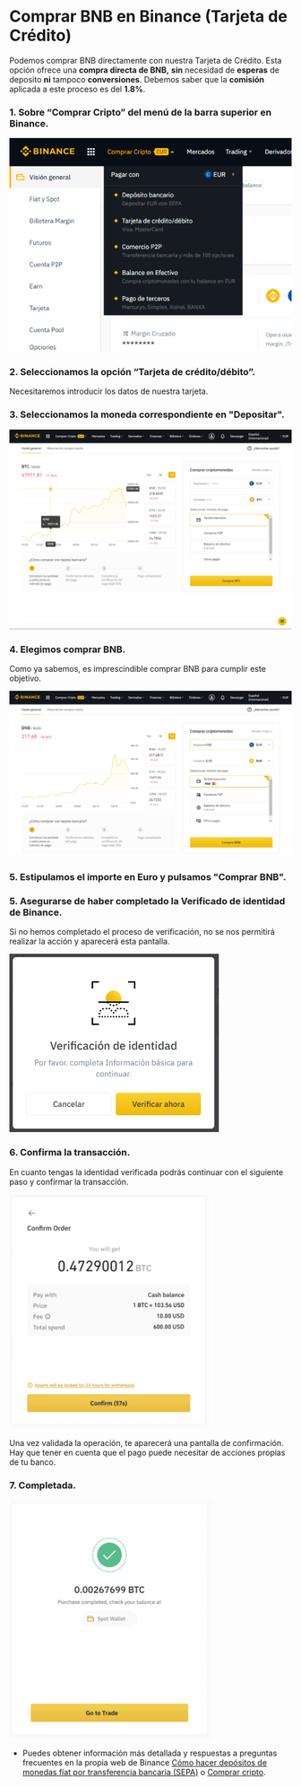 # Comprar BNB en Binance \(Tarjeta de Crédito\)

Podemos comprar BNB directamente con nuestra Tarjeta de Crédito. Esta opción ofrece una **compra directa de BNB,** **sin** necesidad de **esperas** de deposito **ni** tampoco **conversiones**. Debemos saber que la **comisión** aplicada a este proceso es del **1.8%**.



### 1. Sobre “Comprar Cripto” del menú de la barra superior en Binance.



![](../../../../.gitbook/assets/binance_comprar_cripto%20%282%29%20%282%29%20%281%29%20%281%29.jpg)



### 2. Seleccionamos la opción “Tarjeta de crédito/débito”.

Necesitaremos introducir los datos de nuestra tarjeta.



### 3. Seleccionamos la moneda correspondiente en "Depositar".



![](../../../../.gitbook/assets/binance_credit_1%20%282%29%20%282%29%20%282%29%20%281%29.png)



### 4. Elegimos comprar BNB.

Como ya sabemos, es imprescindible comprar BNB para cumplir este objetivo.



![](../../../../.gitbook/assets/binance_credit_2.png)



### 5. Estipulamos el importe en Euro y pulsamos "Comprar BNB".



### 5. Asegurarse de haber completado la Verificado de identidad de Binance.

Si no hemos completado el proceso de verificación, no se nos permitirá realizar la acción y aparecerá esta pantalla.

![](../../../../.gitbook/assets/binance_credit_3.png)



### 6. Confirma la transacción.

En cuanto tengas la identidad verificada podrás continuar con el siguiente paso y confirmar la transacción.

![](../../../../.gitbook/assets/binance_credit_4.png)

Una vez validada la operación, te aparecerá una pantalla de confirmación. Hay que tener en cuenta que el pago puede necesitar de acciones propias de tu banco.



### 7. Completada.



![](../../../../.gitbook/assets/binance_credit_5.png)

* Puedes obtener información más detallada y respuestas a preguntas frecuentes en la propia web de Binance [Cómo hacer depósitos de monedas fíat por transferencia bancaria \(SEPA\)](https://www.binance.com/es/support/faq/e117b4c063534e5f93b735b980575000) o [Comprar cripto](https://www.binance.com/es/support/faq/c-66?navId=75).






